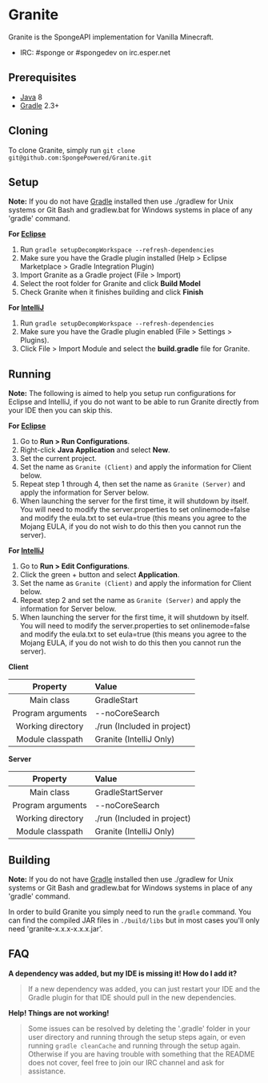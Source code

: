 Granite
=============

Granite is the SpongeAPI implementation for Vanilla Minecraft.

* IRC: #sponge or #spongedev on irc.esper.net

## Prerequisites
* [Java] 8
* [Gradle] 2.3+

## Cloning
To clone Granite, simply run `git clone git@github.com:SpongePowered/Granite.git`

## Setup
__Note:__ If you do not have [Gradle] installed then use ./gradlew for Unix systems or Git Bash and gradlew.bat for Windows systems in place of any 'gradle' command.

__For [Eclipse]__
  1. Run `gradle setupDecompWorkspace --refresh-dependencies`
  2. Make sure you have the Gradle plugin installed (Help > Eclipse Marketplace > Gradle Integration Plugin)
  3. Import Granite as a Gradle project (File > Import)
  4. Select the root folder for Granite  and click **Build Model**
  5. Check Granite when it finishes building and click **Finish**

__For [IntelliJ]__
  1. Run `gradle setupDecompWorkspace --refresh-dependencies`
  2. Make sure you have the Gradle plugin enabled (File > Settings > Plugins).
  3. Click File > Import Module and select the **build.gradle** file for Granite.

## Running
__Note:__ The following is aimed to help you setup run configurations for Eclipse and IntelliJ, if you do not want to be able to run Granite directly from your IDE then you can skip this.

__For [Eclipse]__
  1. Go to **Run > Run Configurations**.
  2. Right-click **Java Application** and select **New**.
  3. Set the current project.
  4. Set the name as `Granite (Client)` and apply the information for Client below.
  5. Repeat step 1 through 4, then set the name as `Granite (Server)` and apply the information for Server below.
  6. When launching the server for the first time, it will shutdown by itself. You will need to modify the server.properties to set onlinemode=false and modify the eula.txt to set eula=true (this means you agree to the Mojang EULA, if you do not wish to do this then you cannot run the server).


__For [IntelliJ]__
  1. Go to **Run > Edit Configurations**.
  2. Click the green + button and select **Application**.
  3. Set the name as `Granite (Client)` and apply the information for Client below.
  4. Repeat step 2 and set the name as `Granite (Server)` and apply the information for Server below.
  5. When launching the server for the first time, it will shutdown by itself. You will need to modify the server.properties to set onlinemode=false and modify the eula.txt to set eula=true (this means you agree to the Mojang EULA, if you do not wish to do this then you cannot run the server).

__Client__

|     Property      | Value                       |
|:-----------------:|:----------------------------|
|    Main class     | GradleStart                 |
| Program arguments | --noCoreSearch              |
| Working directory | ./run (Included in project) |
| Module classpath  | Granite (IntelliJ Only)     |

__Server__

|     Property      | Value                       |
|:-----------------:|:----------------------------|
|    Main class     | GradleStartServer           |
| Program arguments | --noCoreSearch              |
| Working directory | ./run (Included in project) |
| Module classpath  | Granite (IntelliJ Only)     |


## Building
__Note:__ If you do not have [Gradle] installed then use ./gradlew for Unix systems or Git Bash and gradlew.bat for Windows systems in place of any 'gradle' command.

In order to build Granite you simply need to run the `gradle` command. You can find the compiled JAR files in `./build/libs` but in most cases
you'll only need 'granite-x.x.x-x.x.x.jar'.

## FAQ
__A dependency was added, but my IDE is missing it! How do I add it?__
>If a new dependency was added, you can just restart your IDE and the Gradle plugin for that IDE should pull in the new dependencies.

__Help! Things are not working!__
>Some issues can be resolved by deleting the '.gradle' folder in your user directory and running through the setup steps again, or even running `gradle cleanCache` and running through the setup again. Otherwise if you are having trouble with something that the README does not cover, feel free to join our IRC channel and ask for assistance.

[Eclipse]: http://www.eclipse.org/
[Gradle]: http://www.gradle.org/
[IntelliJ]: http://www.jetbrains.com/idea/
[Java]: http://java.oracle.com/
[MIT License]: http://www.tldrlegal.com/license/mit-license